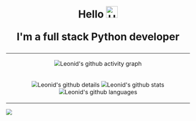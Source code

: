 <h1 align="center">Hello
<img alt='Hello' src="https://github.com/blackcater/blackcater/raw/main/images/Hi.gif" height="32"/>
<br>

I'm a full stack Python developer
</h1>

<table>
<tbody>
<tr>
<td align='center'>

![Leonid's github activity graph](https://github-readme-activity-graph.vercel.app/graph?username=GvozdevLeonid&theme=github-compact)

</td>
</tr>
<tr>
<td align='center'>

![Leonid's github details](http://github-profile-summary-cards.vercel.app/api/cards/profile-details?username=GvozdevLeonid&theme=github_dark)
![Leonid's github stats](http://github-profile-summary-cards.vercel.app/api/cards/stats?username=GvozdevLeonid&theme=github_dark)
![Leonid's github languages](http://github-profile-summary-cards.vercel.app/api/cards/repos-per-language?username=GvozdevLeonid&theme=github_dark)

</td>
</tr>
</tbody>
</table>

![](https://visitor-badge.laobi.icu/badge?page_id=GvozdevLeonid)
